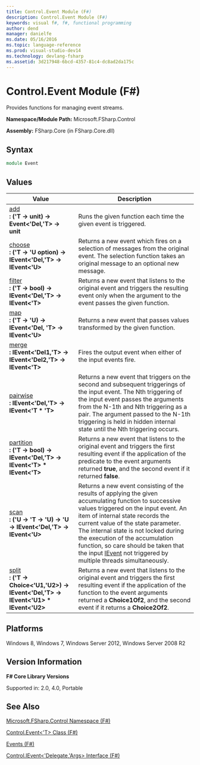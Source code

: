 ```yaml
---
title: Control.Event Module (F#)
description: Control.Event Module (F#)
keywords: visual f#, f#, functional programming
author: dend
manager: danielfe
ms.date: 05/16/2016
ms.topic: language-reference
ms.prod: visual-studio-dev14
ms.technology: devlang-fsharp
ms.assetid: 3d217948-6bcd-4357-81c4-dc8ad2da175c 
---
```


# Control.Event Module (F#)

Provides functions for managing event streams.

**Namespace/Module Path:** Microsoft.FSharp.Control

**Assembly:** FSharp.Core (in FSharp.Core.dll)


## Syntax

```fsharp
module Event
```

## Values

|Value|Description|
|-----|-----------|
|[add](https://msdn.microsoft.com/library/10670d3b-8d47-4f6e-b8df-ebc6f64ef4fd)<br />**: ('T -&gt; unit) -&gt; Event&lt;'Del,'T&gt; -&gt; unit**|Runs the given function each time the given event is triggered.|
|[choose](https://msdn.microsoft.com/library/454dc761-8ec6-4c52-bcf5-10955407a458)<br />**: ('T -&gt; 'U option) -&gt; IEvent&lt;'Del,'T&gt; -&gt; IEvent&lt;'U&gt;**|Returns a new event which fires on a selection of messages from the original event. The selection function takes an original message to an optional new message.|
|[filter](https://msdn.microsoft.com/library/8469b9e3-5513-4059-b216-2011a631022a)<br />**: ('T -&gt; bool) -&gt; IEvent&lt;'Del,'T&gt; -&gt; IEvent&lt;'T&gt;**|Returns a new event that listens to the original event and triggers the resulting event only when the argument to the event passes the given function.|
|[map](https://msdn.microsoft.com/library/3a7ded1b-69a8-4cec-8717-f8573a9eb7d8)<br />**: ('T -&gt; 'U) -&gt; IEvent&lt;'Del, 'T&gt; -&gt; IEvent&lt;'U&gt;**|Returns a new event that passes values transformed by the given function.|
|[merge](https://msdn.microsoft.com/library/4eb364ff-9a40-41cf-b62e-64a80576fdc6)<br />**: IEvent&lt;'Del1,'T&gt; -&gt; IEvent&lt;'Del2,'T&gt; -&gt; IEvent&lt;'T&gt;**|Fires the output event when either of the input events fire.|
|[pairwise](https://msdn.microsoft.com/library/ee175ad7-653e-415a-8929-decbd5b4e1c7)<br />**: IEvent&lt;'Del,'T&gt; -&gt; IEvent&lt;'T &#42; 'T&gt;**|Returns a new event that triggers on the second and subsequent triggerings of the input event. The Nth triggering of the input event passes the arguments from the N-1th and Nth triggering as a pair. The argument passed to the N-1th triggering is held in hidden internal state until the Nth triggering occurs.|
|[partition](https://msdn.microsoft.com/library/9854e530-5bd1-4705-bec6-688f53d7a952)<br />**: ('T -&gt; bool) -&gt; IEvent&lt;'Del,'T&gt; -&gt; IEvent&lt;'T&gt; &#42; IEvent&lt;'T&gt;**|Returns a new event that listens to the original event and triggers the first resulting event if the application of the predicate to the event arguments returned **true**, and the second event if it returned **false**.|
|[scan](https://msdn.microsoft.com/library/17ab718c-2ed5-4e1a-8b93-49007fed9cb5)<br />**: ('U -&gt; 'T -&gt; 'U) -&gt; 'U -&gt; IEvent&lt;'Del,'T&gt; -&gt; IEvent&lt;'U&gt;**|Returns a new event consisting of the results of applying the given accumulating function to successive values triggered on the input event. An item of internal state records the current value of the state parameter. The internal state is not locked during the execution of the accumulation function, so care should be taken that the input [IEvent](https://msdn.microsoft.com/library/8dbca0df-f8a1-40bd-8d50-aa26f6a8b862) not triggered by multiple threads simultaneously.|
|[split](https://msdn.microsoft.com/library/90f126ec-3726-4ea5-8626-0463be8d9e7a)<br />**: ('T -&gt; Choice&lt;'U1,'U2&gt;) -&gt; IEvent&lt;'Del,'T&gt; -&gt; IEvent&lt;'U1&gt; &#42; IEvent&lt;'U2&gt;**|Returns a new event that listens to the original event and triggers the first resulting event if the application of the function to the event arguments returned a **Choice1Of2**, and the second event if it returns a **Choice2Of2**.|

## Platforms
Windows 8, Windows 7, Windows Server 2012, Windows Server 2008 R2

## Version Information
**F# Core Library Versions**

Supported in: 2.0, 4.0, Portable

## See Also
[Microsoft.FSharp.Control Namespace &#40;F&#35;&#41;](Microsoft.FSharp.Control-Namespace-%5BFSharp%5D.md)

[Control.Event&#60;'T&#62; Class &#40;F&#35;&#41;](Control.Event%5B%27T%5D-Class-%5BFSharp%5D.md)

[Events &#40;F&#35;&#41;](Events-%5BFSharp%5D.md)

[Control.IEvent&#60;'Delegate,'Args&#62; Interface &#40;F&#35;&#41;](Control.IEvent%5B%27Delegate%2C%27Args%5D-Interface-%5BFSharp%5D.md)